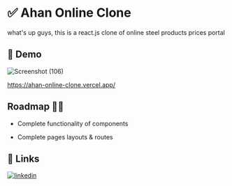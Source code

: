 
# ✅ Ahan Online Clone

what's up guys, this is a react.js clone of online steel products prices portal



##  👀 Demo 
![Screenshot (106)](https://user-images.githubusercontent.com/94782242/187092423-092a92ba-d04b-42dd-b180-31de32da8322.png)

https://ahan-online-clone.vercel.app/


## Roadmap 👨‍💻

- Complete functionality of components

- Complete pages layouts & routes 




## 🔗 Links
[![linkedin](https://img.shields.io/badge/linkedin-0A66C2?style=for-the-badge&logo=linkedin&logoColor=white)](https://www.linkedin.com/in/behrouz-asghari/)


